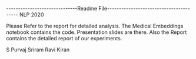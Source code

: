 ------------------------------Readme File----------------------------------------
NLP 2020 

Please Refer to the report for detailed analysis. 
The Medical Embeddings notebook contains the code. Presentation slides are there. Also the Report contains the detailed report of our experiments.

S Purvaj Sriram Ravi Kiran 

